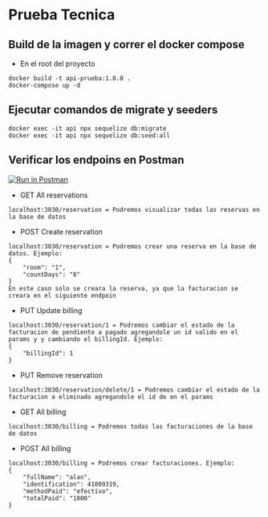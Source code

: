 # Prueba Tecnica

## Build de la imagen y correr el docker compose

* En el root del proyecto
```
docker build -t api-prueba:1.0.0 .
docker-compose up -d
```

## Ejecutar comandos de migrate y seeders

```
docker exec -it api npx sequelize db:migrate
docker exec -it api npx sequelize db:seed:all
```

## Verificar los endpoins en Postman

[![Run in Postman](https://run.pstmn.io/button.svg)](https://app.getpostman.com/run-collection/23703870-0bb7162c-5460-41ee-9f2f-f404c9aae5fc?action=collection%2Ffork&collection-url=entityId%3D23703870-0bb7162c-5460-41ee-9f2f-f404c9aae5fc%26entityType%3Dcollection%26workspaceId%3Df8bf7d39-a1aa-422c-86b0-37a104028f6c)


* GET All reservations
```
localhost:3030/reservation = Podremos visualizar todas las reservas en la base de datos
```

* POST Create reservation
```
localhost:3030/reservation = Podremos crear una reserva en la base de datos. Ejemplo:
{
    "room": "1",
    "countDays": "8"   
}
En este caso solo se creara la reserva, ya que la facturacion se creara en el siguiente endpoin
```

* PUT Update billing
```
localhost:3030/reservation/1 = Podremos cambiar el estado de la facturacion de pendiente a pagado agregandole un id valido en el params y y cambiando el billingId. Ejemplo:
{
    "billingId": 1
}
```
* PUT Remove reservation
```
localhost:3030/reservation/delete/1 = Podremos cambiar el estado de la facturacion a eliminado agregandole el id de en el params
```
* GET All billing
```
localhost:3030/billing = Podremos todas las facturaciones de la base de datos
```
* POST All billing
```
localhost:3030/billing = Podremos crear facturaciones. Ejemplo:
{
    "fullName": "alan",
    "identification": 41009319,
    "methodPaid": "efectivo",
    "totalPaid": "1000"
}
```


